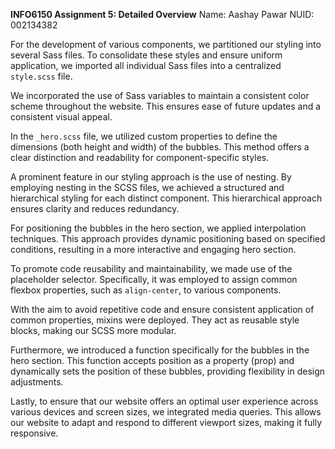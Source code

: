 **INFO6150 Assignment 5: Detailed Overview**
Name: Aashay Pawar
NUID: 002134382

For the development of various components, we partitioned our styling into several Sass files. To consolidate these styles and ensure uniform application, we imported all individual Sass files into a centralized `style.scss` file.

We incorporated the use of Sass variables to maintain a consistent color scheme throughout the website. This ensures ease of future updates and a consistent visual appeal.

In the `_hero.scss` file, we utilized custom properties to define the dimensions (both height and width) of the bubbles. This method offers a clear distinction and readability for component-specific styles.

A prominent feature in our styling approach is the use of nesting. By employing nesting in the SCSS files, we achieved a structured and hierarchical styling for each distinct component. This hierarchical approach ensures clarity and reduces redundancy.

For positioning the bubbles in the hero section, we applied interpolation techniques. This approach provides dynamic positioning based on specified conditions, resulting in a more interactive and engaging hero section.

To promote code reusability and maintainability, we made use of the placeholder selector. Specifically, it was employed to assign common flexbox properties, such as `align-center`, to various components. 

With the aim to avoid repetitive code and ensure consistent application of common properties, mixins were deployed. They act as reusable style blocks, making our SCSS more modular.

Furthermore, we introduced a function specifically for the bubbles in the hero section. This function accepts position as a property (prop) and dynamically sets the position of these bubbles, providing flexibility in design adjustments.

Lastly, to ensure that our website offers an optimal user experience across various devices and screen sizes, we integrated media queries. This allows our website to adapt and respond to different viewport sizes, making it fully responsive.
